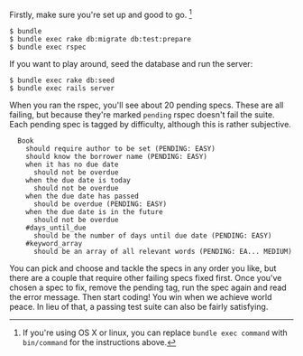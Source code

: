 Firstly, make sure you're set up and good to go. [^1]

    $ bundle
    $ bundle exec rake db:migrate db:test:prepare
    $ bundle exec rspec

If you want to play around, seed the database and run the server:

    $ bundle exec rake db:seed
    $ bundle exec rails server

When you ran the rspec, you'll see about 20 pending specs. These are all failing, but because they're marked `pending` rspec doesn't fail the suite. Each pending spec is tagged by difficulty, although this is rather subjective.

      Book
        should require author to be set (PENDING: EASY)
        should know the borrower name (PENDING: EASY)
        when it has no due date
          should not be overdue
        when the due date is today
          should not be overdue
        when the due date has passed
          should be overdue (PENDING: EASY)
        when the due date is in the future
          should not be overdue
        #days_until_due
          should be the number of days until due date (PENDING: EASY)
        #keyword_array
          should be an array of all relevant words (PENDING: EA... MEDIUM)

You can pick and choose and tackle the specs in any order you like, but there are a couple that require other failing specs fixed first. Once you've chosen a spec to fix, remove the pending tag, run the spec again and read the error message. Then start coding! You win when we achieve world peace. In lieu of that, a passing test suite can also be fairly satisfying.


[^1]: If you're using OS X or linux, you can replace `bundle exec command` with       `bin/command` for the instructions above.
